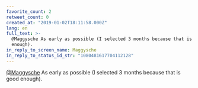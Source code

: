 ```yaml
---
favorite_count: 2
retweet_count: 0
created_at: "2019-01-02T18:11:58.000Z"
lang: en
full_text: >-
  @Maggysche As early as possible (I selected 3 months because that is good
  enough).
in_reply_to_screen_name: Maggysche
in_reply_to_status_id_str: "1080481617704112128"
---
```


[@Maggysche](https://twitter.com/Maggysche) As early as possible (I selected 3
months because that is good enough).
